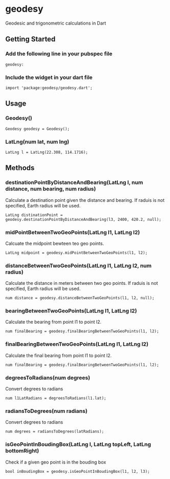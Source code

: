 # geodesy
Geodesic and trigonometric calculations in Dart

## Getting Started
### Add the following line in your pubspec file
````
geodesy:
````

###  Include the widget in your dart file
````
import 'package:geodesy/geodesy.dart';
````

## Usage 

### Geodesy()
````
Geodesy geodesy = Geodesy();
````

### LatLng(num lat, num lng)
````
LatLng l = LatLng(22.308, 114.1716);
````

## Methods
### destinationPointByDistanceAndBearing(LatLng l, num distance, num bearing, num radius)
Calculate a destination point given the distance and bearing. If raduis is not specified, Earth radius will be used.
````
LatLng distinationPoint = geodesy.destinationPointByDistanceAndBearing(l3, 2400, 420.2, null);
````

### midPointBetweenTwoGeoPoints(LatLng l1, LatLng l2)
Calcuate the midpoint bewteen teo geo points.
````
LatLng midpoint = geodesy.midPointBetweenTwoGeoPoints(l1, l2);
````

### distanceBetweenTwoGeoPoints(LatLng l1, LatLng l2, num radius) 
Calculate the distance in meters between two geo points. If raduis is not specified, Earth radius will be used.
````
num distance = geodesy.distanceBetweenTwoGeoPoints(l1, l2, null);
````

### bearingBetweenTwoGeoPoints(LatLng l1, LatLng l2)
Calculate the bearing from point l1 to point l2.
````
num finalBearing = geodesy.finalBearingBetweenTwoGeoPoints(l1, l2);
````

### finalBearingBetweenTwoGeoPoints(LatLng l1, LatLng l2)
Calculate the final bearing from point l1 to point l2.
````
num finalBearing = geodesy.finalBearingBetweenTwoGeoPoints(l1, l2);
````

### degreesToRadians(num degrees)
Convert degrees to radians
````
num l1LatRadians = degreesToRadians(l1.lat);
````

### radiansToDegrees(num radians)
Convert degrees to radians
````
num degrees = radiansToDegrees(latRadians);
````

### isGeoPointInBoudingBox(LatLng l, LatLng topLeft, LatLng bottomRight)
Check if a given geo point is in the bouding box
````
bool inBoudingBox = geodesy.isGeoPointInBoudingBox(l1, l2, l3);
````
